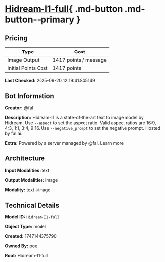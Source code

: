 # [Hidream-I1-full](https://poe.com/Hidream-I1-full){ .md-button .md-button--primary }

## Pricing

| Type | Cost |
|------|------|
| Image Output | 1417 points / message |
| Initial Points Cost | 1417 points |

**Last Checked:** 2025-09-20 12:19:41.845149


## Bot Information

**Creator:** @fal

**Description:** Hidream-I1 is a state-of-the-art text to image model by Hidream. Use `--aspect` to set the aspect ratio. Valid aspect ratios are 16:9, 4:3, 1:1, 3:4, 9:16. Use `--negative_prompt` to set the negative prompt. Hosted by fal.ai.

**Extra:** Powered by a server managed by @fal. Learn more


## Architecture

**Input Modalities:** text

**Output Modalities:** image

**Modality:** text->image


## Technical Details

**Model ID:** `Hidream-I1-full`

**Object Type:** model

**Created:** 1747144375790

**Owned By:** poe

**Root:** Hidream-I1-full

